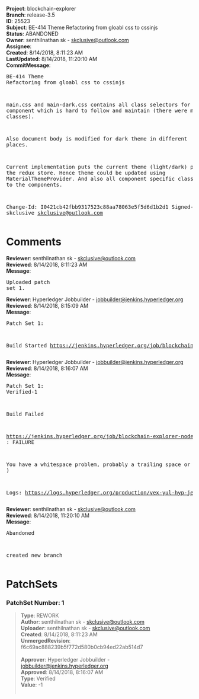 <strong>Project</strong>: blockchain-explorer<br><strong>Branch</strong>: release-3.5<br><strong>ID</strong>: 25523<br><strong>Subject</strong>: BE-414 Theme Refactoring from gloabl css to cssinjs<br><strong>Status</strong>: ABANDONED<br><strong>Owner</strong>: senthilnathan sk - skclusive@outlook.com<br><strong>Assignee</strong>:<br><strong>Created</strong>: 8/14/2018, 8:11:23 AM<br><strong>LastUpdated</strong>: 8/14/2018, 11:20:10 AM<br><strong>CommitMessage</strong>:<br><pre>BE-414 Theme Refactoring from gloabl css to cssinjs

main.css and main-dark.css contains all class selectors
for all component which is hard to follow and maintain
(there were many unused classes).

Also document body is modified for dark
theme in different places.

Current implementation puts the current theme (light/dark)
part of the redux store. Hence theme could be updated
using MaterialThemeProvider. And also all component specific
classes are moved to the components.

Change-Id: I0421cb42fbb9317523c88aa78063e5f5d6d1b2d1
Signed-off-by: skclusive <skclusive@outlook.com>
</pre><h1>Comments</h1><strong>Reviewer</strong>: senthilnathan sk - skclusive@outlook.com<br><strong>Reviewed</strong>: 8/14/2018, 8:11:23 AM<br><strong>Message</strong>: <pre>Uploaded patch set 1.</pre><strong>Reviewer</strong>: Hyperledger Jobbuilder - jobbuilder@jenkins.hyperledger.org<br><strong>Reviewed</strong>: 8/14/2018, 8:15:09 AM<br><strong>Message</strong>: <pre>Patch Set 1:

Build Started https://jenkins.hyperledger.org/job/blockchain-explorer-node6-verify-x86_64/402/</pre><strong>Reviewer</strong>: Hyperledger Jobbuilder - jobbuilder@jenkins.hyperledger.org<br><strong>Reviewed</strong>: 8/14/2018, 8:16:07 AM<br><strong>Message</strong>: <pre>Patch Set 1: Verified-1

Build Failed 

https://jenkins.hyperledger.org/job/blockchain-explorer-node6-verify-x86_64/402/ : FAILURE

You have a whitespace problem, probably a trailing space or two. ( https://jenkins.hyperledger.org/job/blockchain-explorer-node6-verify-x86_64/402/ )

Logs: https://logs.hyperledger.org/production/vex-yul-hyp-jenkins-3/blockchain-explorer-node6-verify-x86_64/402</pre><strong>Reviewer</strong>: senthilnathan sk - skclusive@outlook.com<br><strong>Reviewed</strong>: 8/14/2018, 11:20:10 AM<br><strong>Message</strong>: <pre>Abandoned

created new branch</pre><h1>PatchSets</h1><h3>PatchSet Number: 1</h3><blockquote><strong>Type</strong>: REWORK<br><strong>Author</strong>: senthilnathan sk - skclusive@outlook.com<br><strong>Uploader</strong>: senthilnathan sk - skclusive@outlook.com<br><strong>Created</strong>: 8/14/2018, 8:11:23 AM<br><strong>UnmergedRevision</strong>: f6c69ac888239b5f772d580b0cb94ed22ab514d7<br><br><strong>Approver</strong>: Hyperledger Jobbuilder - jobbuilder@jenkins.hyperledger.org<br><strong>Approved</strong>: 8/14/2018, 8:16:07 AM<br><strong>Type</strong>: Verified<br><strong>Value</strong>: -1<br><br></blockquote>